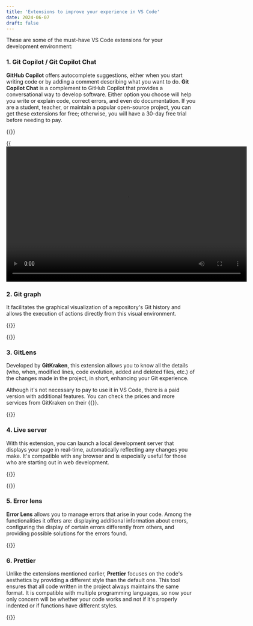 ```yaml
---
title: 'Extensions to improve your experience in VS Code'
date: 2024-06-07
draft: false
---
```


These are some of the must-have VS Code extensions for your development environment:

### 1. Git Copilot / Git Copilot Chat

**GitHub Copilot** offers autocomplete suggestions, either when you start writing code or by adding a comment describing what you want to do. **Git Copilot Chat** is a complement to GitHub Copilot that provides a conversational way to develop software. Either option you choose will help you write or explain code, correct errors, and even do documentation. If you are a student, teacher, or maintain a popular open-source project, you can get these extensions for free; otherwise, you will have a 30-day free trial before needing to pay.

{{<externalLink href="https://github.com/features/copilot" title="Get Github Copilot">}}

{{<video src="https://github.githubassets.com/assets/hero-lg-6a98e47708e8.mp4" width="640" height="360" caption="Video taken from the official GitHub page">}}

### 2. Git graph

It facilitates the graphical visualization of a repository's Git history and allows the execution of actions directly from this visual environment.

{{<externalLink href="https://marketplace.visualstudio.com/items?itemName=mhutchie.git-graph" title="Get Git graph">}}

{{<gif src="https://github.com/mhutchie/vscode-git-graph/raw/master/resources/demo.gif" alt="Demonstration GIF" caption="Images taken from the Visual Studio Marketplace" >}}

### 3. GitLens

Developed by **GitKraken**, this extension allows you to know all the details (who, when, modified lines, code evolution, added and deleted files, etc.) of the changes made in the project, in short, enhancing your Git experience.

Although it's not necessary to pay to use it in VS Code, there is a paid version with additional features. You can check the prices and more services from GitKraken on their  {{<externalLink href="https://www.gitkraken.com/" title="official website">}}.

{{<externalLink href="https://marketplace.visualstudio.com/items?itemName=eamodio.gitlens" title="Get GitLens for VS code">}}

<!-- {{<youtube "EI0Nhq0lB08">}} -->

### 4. Live server

With this extension, you can launch a local development server that displays your page in real-time, automatically reflecting any changes you make. It's compatible with any browser and is especially useful for those who are starting out in web development.

{{<externalLink href="https://marketplace.visualstudio.com/items?itemName=ritwickdey.LiveServer" title="Get Live server">}}

{{<gif src="https://github.com/ritwickdey/vscode-live-server/raw/HEAD/images/Screenshot/vscode-live-server-animated-demo.gif" alt="Demonstration GIF" caption="Images taken from the Visual Studio Marketplace" >}}

### 5. Error lens 

**Error Lens** allows you to manage errors that arise in your code. Among the functionalities it offers are: displaying additional information about errors, configuring the display of certain errors differently from others, and providing possible solutions for the errors found.

{{<externalLink href="https://marketplace.visualstudio.com/items?itemName=usernamehw.errorlens" title="Get Error lens">}}

<!-- {{<image "images/errorLens.PNG" "EL">}} -->

### 6. Prettier

Unlike the extensions mentioned earlier, **Prettier** focuses on the code's aesthetics by providing a different style than the default one. This tool ensures that all code written in the project always maintains the same format. It is compatible with multiple programming languages, so now your only concern will be whether your code works and not if it's properly indented or if functions have different styles.

{{<externalLink href="https://marketplace.visualstudio.com/items?itemName=esbenp.prettier-vscode" title="Get Prettier">}}

<!-- ![Imagen Prettier](images/prettier.png) -->